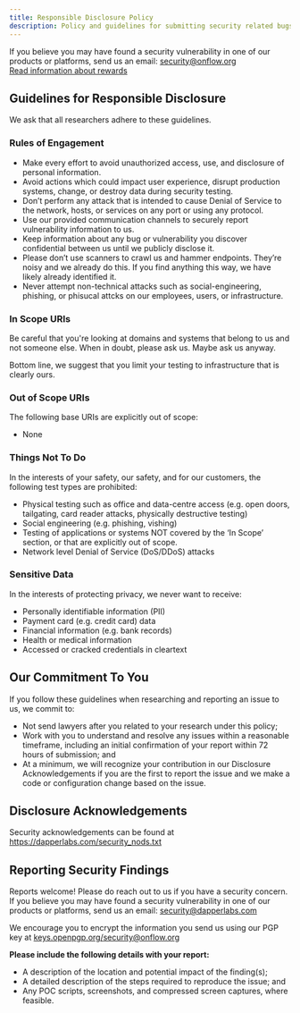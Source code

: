 ```yaml
---
title: Responsible Disclosure Policy
description: Policy and guidelines for submitting security related bugs.
---
```


If you believe you may have found a security vulnerability in one of our products or platforms, send us an email: [security@onflow.org](mailto:security@onflow.org?subject=Responsible%20disclosure)
<a href="/bounties">  
  Read information about rewards
</a>

## Guidelines for Responsible Disclosure
We ask that all researchers adhere to these guidelines.

### Rules of Engagement

- Make every effort to avoid unauthorized access, use, and disclosure of personal information.
- Avoid actions which could impact user experience, disrupt production systems, change, or destroy data during security testing.
- Don’t perform any attack that is intended to cause Denial of Service to the network, hosts, or services on any port or using any protocol.
- Use our provided communication channels to securely report vulnerability information to us.
- Keep information about any bug or vulnerability you discover confidential between us until we publicly disclose it.
- Please don’t use scanners to crawl us and hammer endpoints. They’re noisy and we already do this. If you find anything this way, we have likely already identified it.
- Never attempt non-technical attacks such as social-engineering, phishing, or phisucal attcks on our employees, users, or infrastructure.



### In Scope URIs

Be careful that you're looking at domains and systems that belong to us and not someone else. When in doubt, please ask us. Maybe ask us anyway.

Bottom line, we suggest that you limit your testing to infrastructure that is clearly ours.


### Out of Scope URIs

The following base URIs are explicitly out of scope:

- None

### Things Not To Do
  
In the interests of your safety, our safety, and for our customers, the following test types are prohibited:

- Physical testing such as office and data-centre access (e.g. open doors, tailgating, card reader attacks, physically destructive testing)
- Social engineering (e.g. phishing, vishing)
- Testing of applications or systems NOT covered by the ‘In Scope’ section, or that are explicitly out of scope.
- Network level Denial of Service (DoS/DDoS) attacks

### Sensitive Data

In the interests of protecting privacy, we never want to receive:

- Personally identifiable information (PII)
- Payment card (e.g. credit card) data
- Financial information (e.g. bank records)
- Health or medical information
- Accessed or cracked credentials in cleartext

## Our Commitment To You
  
If you follow these guidelines when researching and reporting an issue to us, we commit to:
  
- Not send lawyers after you related to your research under this policy;
- Work with you to understand and resolve any issues within a reasonable timeframe, including an initial confirmation of your report within 72 hours of submission; and
- At a minimum, we will recognize your contribution in our Disclosure Acknowledgements if you are the first to report the issue and we make a code or configuration change based on the issue.

## Disclosure Acknowledgements
  
Security acknowledgements can be found at https://dapperlabs.com/security_nods.txt

## Reporting Security Findings

Reports welcome! Please do reach out to us if you have a security concern. If you believe you may have found a security vulnerability in one of our products or platforms, send us an email: [security@dapperlabs.com](mailto:security@onflow.org?subject=Responsible%20disclosure)

We encourage you to encrypt the information you send us using our PGP key at [keys.openpgp.org/security@onflow.org](https://keys.openpgp.org/search?q=security%40onflow.org)

**Please include the following details with your report:**

  - A description of the location and potential impact of the finding(s);
  - A detailed description of the steps required to reproduce the issue; and
  - Any POC scripts, screenshots, and compressed screen captures, where feasible.
